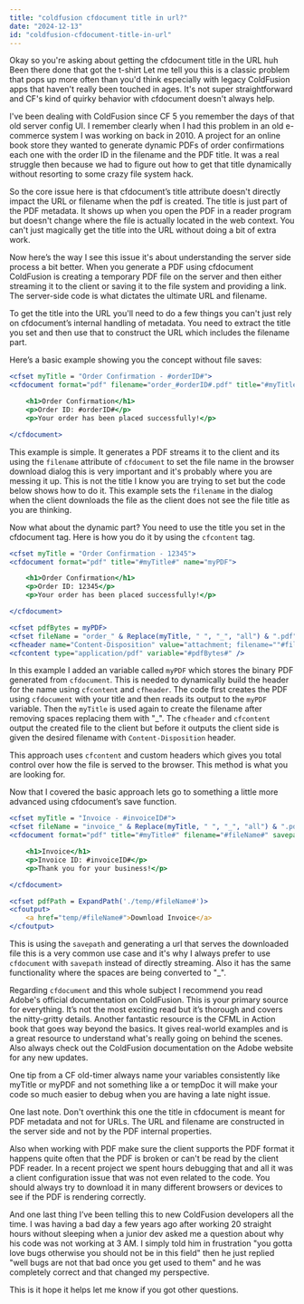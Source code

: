 ```yaml
---
title: "coldfusion cfdocument title in url?"
date: "2024-12-13"
id: "coldfusion-cfdocument-title-in-url"
---
```


Okay so you're asking about getting the cfdocument title in the URL huh Been there done that got the t-shirt Let me tell you this is a classic problem that pops up more often than you'd think especially with legacy ColdFusion apps that haven't really been touched in ages. It's not super straightforward and CF's kind of quirky behavior with cfdocument doesn't always help.

I've been dealing with ColdFusion since CF 5 you remember the days of that old server config UI. I remember clearly when I had this problem in an old e-commerce system I was working on back in 2010. A project for an online book store they wanted to generate dynamic PDFs of order confirmations each one with the order ID in the filename and the PDF title. It was a real struggle then because we had to figure out how to get that title dynamically without resorting to some crazy file system hack.

So the core issue here is that cfdocument’s title attribute doesn't directly impact the URL or filename when the pdf is created. The title is just part of the PDF metadata. It shows up when you open the PDF in a reader program but doesn't change where the file is actually located in the web context. You can't just magically get the title into the URL without doing a bit of extra work.

Now here’s the way I see this issue it's about understanding the server side process a bit better. When you generate a PDF using cfdocument ColdFusion is creating a temporary PDF file on the server and then either streaming it to the client or saving it to the file system and providing a link. The server-side code is what dictates the ultimate URL and filename.

To get the title into the URL you'll need to do a few things you can't just rely on cfdocument’s internal handling of metadata. You need to extract the title you set and then use that to construct the URL which includes the filename part.

Here’s a basic example showing you the concept without file saves:

```cfml
<cfset myTitle = "Order Confirmation - #orderID#">
<cfdocument format="pdf" filename="order_#orderID#.pdf" title="#myTitle#">

    <h1>Order Confirmation</h1>
    <p>Order ID: #orderID#</p>
    <p>Your order has been placed successfully!</p>

</cfdocument>
```

This example is simple. It generates a PDF streams it to the client and its using the `filename` attribute of `cfdocument` to set the file name in the browser download dialog this is very important and it's probably where you are messing it up. This is not the title I know you are trying to set but the code below shows how to do it. This example sets the `filename` in the dialog when the client downloads the file as the client does not see the file title as you are thinking.

Now what about the dynamic part? You need to use the title you set in the cfdocument tag. Here is how you do it by using the `cfcontent` tag.

```cfml
<cfset myTitle = "Order Confirmation - 12345">
<cfdocument format="pdf" title="#myTitle#" name="myPDF">

    <h1>Order Confirmation</h1>
    <p>Order ID: 12345</p>
    <p>Your order has been placed successfully!</p>

</cfdocument>

<cfset pdfBytes = myPDF>
<cfset fileName = "order_" & Replace(myTitle, " ", "_", "all") & ".pdf">
<cfheader name="Content-Disposition" value="attachment; filename=""#fileName#""">
<cfcontent type="application/pdf" variable="#pdfBytes#" />
```

In this example I added an variable called `myPDF` which stores the binary PDF generated from `cfdocument`. This is needed to dynamically build the header for the name using `cfcontent` and `cfheader`. The code first creates the PDF using `cfdocument` with your title and then reads its output to the `myPDF` variable. Then the `myTitle` is used again to create the filename after removing spaces replacing them with "_". The `cfheader` and `cfcontent` output the created file to the client but before it outputs the client side is given the desired filename with `Content-Disposition` header.

This approach uses `cfcontent` and custom headers which gives you total control over how the file is served to the browser. This method is what you are looking for.

Now that I covered the basic approach lets go to something a little more advanced using cfdocument’s save function.

```cfml
<cfset myTitle = "Invoice - #invoiceID#">
<cfset fileName = "invoice_" & Replace(myTitle, " ", "_", "all") & ".pdf">
<cfdocument format="pdf" title="#myTitle#" filename="#fileName#" savepath="#ExpandPath('./temp')#" overwrite="true" name="myPDF">

    <h1>Invoice</h1>
    <p>Invoice ID: #invoiceID#</p>
    <p>Thank you for your business!</p>

</cfdocument>

<cfset pdfPath = ExpandPath('./temp/#fileName#')>
<cfoutput>
    <a href="temp/#fileName#">Download Invoice</a>
</cfoutput>
```

This is using the `savepath` and generating a url that serves the downloaded file this is a very common use case and it's why I always prefer to use `cfdocument` with `savepath` instead of directly streaming. Also it has the same functionality where the spaces are being converted to "_".

Regarding `cfdocument` and this whole subject I recommend you read Adobe's official documentation on ColdFusion. This is your primary source for everything. It’s not the most exciting read but it’s thorough and covers the nitty-gritty details. Another fantastic resource is the CFML in Action book that goes way beyond the basics. It gives real-world examples and is a great resource to understand what's really going on behind the scenes. Also always check out the ColdFusion documentation on the Adobe website for any new updates.

One tip from a CF old-timer always name your variables consistently like myTitle or myPDF and not something like a or tempDoc it will make your code so much easier to debug when you are having a late night issue.

One last note. Don't overthink this one the title in cfdocument is meant for PDF metadata and not for URLs. The URL and filename are constructed in the server side and not by the PDF internal properties.

Also when working with PDF make sure the client supports the PDF format it happens quite often that the PDF is broken or can't be read by the client PDF reader. In a recent project we spent hours debugging that and all it was a client configuration issue that was not even related to the code. You should always try to download it in many different browsers or devices to see if the PDF is rendering correctly.

And one last thing I’ve been telling this to new ColdFusion developers all the time. I was having a bad day a few years ago after working 20 straight hours without sleeping when a junior dev asked me a question about why his code was not working at 3 AM. I simply told him in frustration "you gotta love bugs otherwise you should not be in this field" then he just replied "well bugs are not that bad once you get used to them" and he was completely correct and that changed my perspective.

This is it hope it helps let me know if you got other questions.
